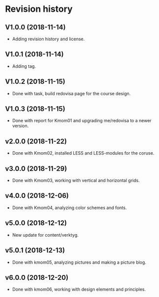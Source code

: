 Revision history
================

V1.0.0 (2018-11-14)
-----------------------
* Adding revision history and license.


V1.0.1 (2018-11-14)
-----------------------
* Adding tag.


V1.0.2 (2018-11-15)
-----------------------
* Done with task, build redovisa page for the course design.


V1.0.3 (2018-11-15)
-----------------------
* Done with report for Kmom01 and upgrading me/redovisa to a newer version.


v2.0.0 (2018-11-22)
------------------------
* Done with Kmom02, installed LESS and LESS-modules for the coruse.

v3.0.0 (2018-11-29)
------------------------
* Done with Kmom03, working with vertical and horizontal grids.

v4.0.0 (2018-12-06)
------------------------
* Done with Kmom04, analyzing color schemes and fonts.

v5.0.0 (2018-12-12)
------------------------
* New update for content/verktyg.

v5.0.1 (2018-12-13)
------------------------
* Done with kmom05, analyzing pictures and making a picture blog.

v6.0.0 (2018-12-20)
------------------------
* Done with kmom06, working with design elements and principles.
